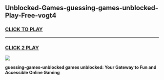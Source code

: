 
## Unblocked-Games-guessing-games-unblocked-Play-Free-vogt4
<h3>
<a href="https://premium76.site?title=guessing-games-unblocked&ref=18A">CLICK TO PLAY</a></h3>
<hr>

<h3>
<a href="https://premium76.site?title=guessing-games-unblocked&ref=18A">CLICK 2 PLAY</a>
  
</h3>

<a href="https://premium76.site?title=guessing-games-unblocked&ref=18A"><img src="https://clearcache.store/games.png"></a>


**guessing-games-unblocked games unblocked: Your Gateway to Fun and Accessible Online Gaming**
